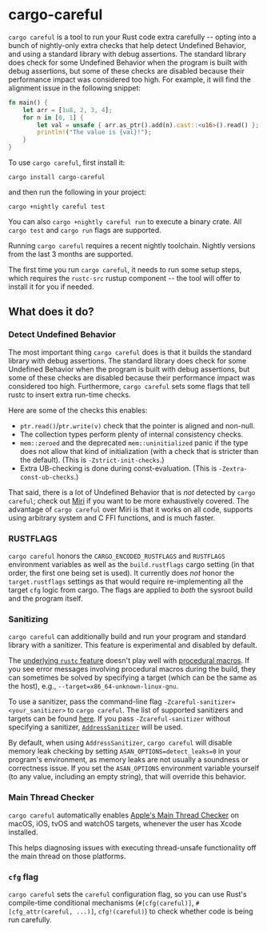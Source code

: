 # cargo-careful

`cargo careful` is a tool to run your Rust code extra carefully -- opting into a bunch of
nightly-only extra checks that help detect Undefined Behavior, and using a standard library with
debug assertions.
The standard library does check for some Undefined Behavior when the program is built
with debug assertions, but some of these checks are disabled because their performance
impact was considered too high.
For example, it will find the alignment issue in the following snippet:

```rust
fn main() {
    let arr = [1u8, 2, 3, 4];
    for n in [0, 1] {
        let val = unsafe { arr.as_ptr().add(n).cast::<u16>().read() };
        println!("The value is {val}!");
    }
}
```

To use `cargo careful`, first install it:

```
cargo install cargo-careful
```

and then run the following in your project:

```
cargo +nightly careful test
```

You can also `cargo +nightly careful run` to execute a binary crate. All `cargo test` and `cargo
run` flags are supported.

Running `cargo careful` requires a recent nightly toolchain. Nightly versions from the last 3 months
are supported.

The first time you run `cargo careful`, it needs to run some setup steps, which requires the
`rustc-src` rustup component -- the tool will offer to install it for you if needed.

## What does it do?

### Detect Undefined Behavior

The most important thing `cargo careful` does is that it builds the standard library with debug
assertions.
The standard library does check for some Undefined Behavior when the program is built
with debug assertions, but some of these checks are disabled because their performance
impact was considered too high.
Furthermore, `cargo careful` sets some flags that tell rustc to insert extra run-time checks.

Here are some of the checks this enables:

- `ptr.read()`/`ptr.write(v)` check that the pointer is aligned and non-null.
- The collection types perform plenty of internal consistency checks.
- `mem::zeroed` and the deprecated `mem::uninitialized` panic if the type does not allow that kind
  of initialization (with a check that is stricter than the default). (This is `-Zstrict-init-checks`.)
- Extra UB-checking is done during const-evaluation. (This is `-Zextra-const-ub-checks`.)

That said, there is a lot of Undefined Behavior that is *not* detected by `cargo careful`; check out
[Miri](https://github.com/rust-lang/miri) if you want to be more exhaustively covered.
The advantage of `cargo careful` over Miri is that it works on all code, supports using arbitrary system and C FFI functions, and is much faster.

### RUSTFLAGS

`cargo careful` honors the `CARGO_ENCODED_RUSTFLAGS` and `RUSTFLAGS` environment variables as well
as the `build.rustflags` cargo setting (in that order, the first one being set is used). It
currently does *not* honor the `target.rustflags` settings as that would require re-implementing all
the target `cfg` logic from cargo. The flags are applied to *both* the sysroot build and the program
itself.

### Sanitizing

`cargo careful` can additionally build and run your program and standard library
with a sanitizer. This feature is experimental and disabled by default.

The [underlying `rustc` feature](https://doc.rust-lang.org/nightly/unstable-book/compiler-flags/sanitizer.html)
doesn't play well with [procedural macros](https://doc.rust-lang.org/reference/procedural-macros.html).
If you see error messages involving procedural macros during the build, they
can sometimes be solved by specifying a target (which can be the same as the host),
e.g., `--target=x86_64-unknown-linux-gnu`.

To use a sanitizer, pass the command-line flag `-Zcareful-sanitizer=<your_sanitizer>` to `cargo careful`.
The list of supported sanitizers and targets can be found
[here](https://doc.rust-lang.org/nightly/unstable-book/compiler-flags/sanitizer.html).
If you pass `-Zcareful-sanitizer` without specifying a sanitizer, [`AddressSanitizer`](https://clang.llvm.org/docs/AddressSanitizer.html)
will be used.

By default, when using `AddressSanitizer`, `cargo careful` will disable memory leak checking by
setting `ASAN_OPTIONS=detect_leaks=0` in your program's environment, as memory leaks are not
usually a soundness or correctness issue. If you set the `ASAN_OPTIONS` environment variable
yourself (to any value, including an empty string), that will override this behavior.

### Main Thread Checker

`cargo careful` automatically enables [Apple's Main Thread Checker](https://developer.apple.com/documentation/xcode/diagnosing-memory-thread-and-crash-issues-early#Detect-improper-UI-updates-on-background-threads) on macOS, iOS, tvOS and watchOS targets, whenever the user has Xcode installed.

This helps diagnosing issues with executing thread-unsafe functionality off the main thread on those platforms.

### `cfg` flag

`cargo careful` sets the `careful` configuration flag, so you can use Rust's compile-time
conditional mechanisms (`#[cfg(careful)]`, `#[cfg_attr(careful, ...)]`, `cfg!(careful)`) to check
whether code is being run carefully.
